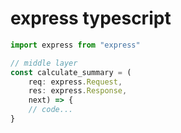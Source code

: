 # express typescript
```typescript
import express from "express"

// middle layer
const calculate_summary = (
	req: express.Request, 
	res: express.Response, 
	next) => {
	// code...
}
```